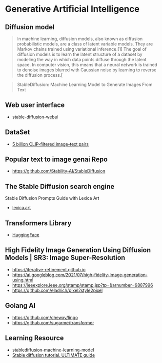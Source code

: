 # Generative Artificial Intelligence

## Diffusion model
> In machine learning, diffusion models, also known as diffusion probabilistic models, are a class of latent variable models. They are Markov chains trained using variational inference.[1] The goal of diffusion models is to learn the latent structure of a dataset by modeling the way in which data points diffuse through the latent space. In computer vision, this means that a neural network is trained to denoise images blurred with Gaussian noise by learning to reverse the diffusion process.[

> StableDiffusion: Machine Learning Model to Generate Images From Text

## Web user interface
* [stable-diffusion-webui](https://github.com/AUTOMATIC1111/stable-diffusion-webui)

## DataSet
* [5 billion CLIP-filtered image-text pairs](https://laion.ai/blog/laion-5b)

## Popular text to image genai Repo
* https://github.com/Stability-AI/StableDiffusion

## The Stable Diffusion search engine
Stable Diffusion Prompts Guide with Lexica Art
* [lexica.art](https://lexica.art)

## Transformers Library
* [HuggingFace](https://huggingface.co)

## High Fidelity Image Generation Using Diffusion Models | SR3: Image Super-Resolution
* https://iterative-refinement.github.io
* https://ai.googleblog.com/2021/07/high-fidelity-image-generation-using.html
* https://ieeexplore.ieee.org/stamp/stamp.jsp?tp=&arnumber=9887996
* https://github.com/eladrich/pixel2style2pixel

## Golang AI
* https://github.com/chewxy/lingo
* https://github.com/sugarme/transformer


## Learning Resource
* [stablediffusion-machine-learning-model](https://medium.com/axinc-ai/stablediffusion-machine-learning-model-to-generate-images-from-text-22034d9b44b7)
* [Stable diffusion tutorial. ULTIMATE guide](https://www.youtube.com/watch?v=DHaL56P6f5M)
